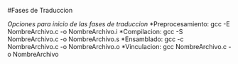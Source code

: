 #Fases de Traduccion

*Opciones para inicio de las fases de traduccion*
*Preprocesamiento: gcc -E NombreArchivo.c -o NombreArchivo.i
*Compilacion: gcc -S NombreArchivo.c -o NombreArchivo.s
*Ensamblado: gcc -c NombreArchivo.c -o NombreArchivo.o
*Vinculacion: gcc NombreArchivo.c -o NombreArchivo
